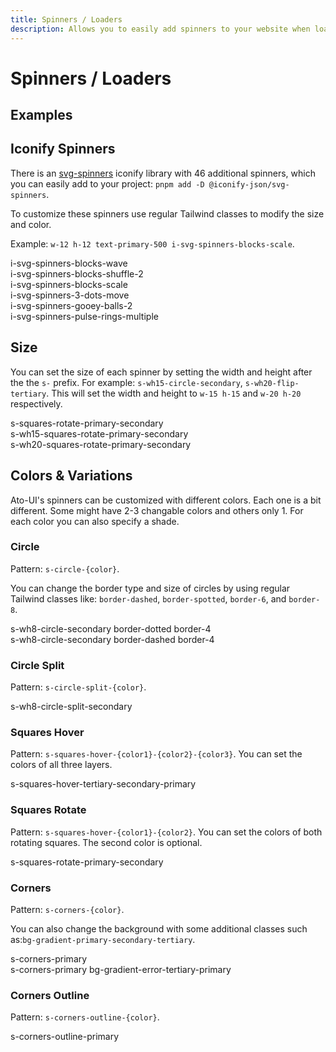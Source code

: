 ```yaml
---
title: Spinners / Loaders
description: Allows you to easily add spinners to your website when loading data.
---
```


<script>
	import Usage from '../Usage.svelte';
</script>

# Spinners / Loaders

## Examples

<!-- <div class="flex justify-center items-center">
	<div class="flex justify-center items-center gap-x-32 gap-y-20 flex-wrap"> -->
<Usage padding="py-12">
	<!-- Regular circle -->
	<span class="s-circle-primary" />
	<span class="s-circle-split-primary" />
	<span class="s-circle-secondary border-dotted border-10" />
	<span class="s-circle-tertiary-800 border-dashed border-6" />
	<!-- Dots fading -->
	<!-- <span class="s-dots-primary" />
	<span class="s-dots-primary-secondary-tertiary" /> -->
	<!-- Hovering squares -->
	<span
		class="s-squares-hover-tertiary-secondary-primary dark:s-squares-hover-tertiary-secondary-primary-200"
	/>
	<!-- Flipping squares -->
	<span class="s-squares-flip-primary" />
	<!-- <span class="s-squares-flip-secondary-600-primary-700-tertiary rounded-xl" /> -->
	<!-- Sliding bars -->
	<!-- <span class="s-bars-primary-secondary-tertiary" />
	<span class="s-bars-primary-800-success-error" /> -->
	<!-- Shape shifting square -->
	<span class="s-corners-outline-tertiary" />
	<span class="s-corners-outline-secondary border-primary/0-bl-error-tertiary-primary" />
	<!-- Squares folding -->
	<!-- <span class="s-squares-folding-primary" />
	<span class="s-squares-folding-secondary" />
	<span class="s-squares-folding-tertiary-700" /> -->
	<!-- 2 Squares rotating -->
	<span class="s-squares-rotate-primary" />
	<span class="s-squares-rotate-primary-secondary" />
</Usage>
	<!-- </div>
</div> -->

## Iconify Spinners

There is an [svg-spinners](https://icones.js.org/collection/svg-spinners) iconify library with 46 additional spinners, which you can easily add to your project: `pnpm add -D @iconify-json/svg-spinners`.

To customize these spinners use regular Tailwind classes to modify the size and color.

Example: `w-12 h-12 text-primary-500 i-svg-spinners-blocks-scale`.

<!-- <div class="w-full flex flex-col gap-6 justify-center items-center p-4 rounded-container border-1 border-surface-500/30-200/30 my-4 text-surface-900-50 font-mono"> -->
<Usage padding="py-12 font-mono" column={true}>
	<div>
		<span class="mr-2 w-12 h-12 text-primary-500 i-svg-spinners-blocks-wave" />
		i-svg-spinners-blocks-wave
	</div>
	<div>
		<span class="mr-2 w-12 h-12 text-secondary-500 i-svg-spinners-blocks-shuffle-2" />
		i-svg-spinners-blocks-shuffle-2
	</div>
	<div>
		<span class="mr-2 w-12 h-12 text-tertiary-500 i-svg-spinners-blocks-scale" />
		i-svg-spinners-blocks-scale
	</div>
	<div>
		<span class="mr-2 w-12 h-12 text-success-500 i-svg-spinners-3-dots-move" />
		i-svg-spinners-3-dots-move
	</div>
	<div>
		<span class="mr-2 w-12 h-12 text-warning-500 i-svg-spinners-gooey-balls-2" />
		i-svg-spinners-gooey-balls-2
	</div>
	<div>
		<span class="mr-2 w-12 h-12 text-error-500 i-svg-spinners-pulse-rings-multiple" />
		i-svg-spinners-pulse-rings-multiple
	</div>
</Usage>

## Size

You can set the size of each spinner by setting the width and height after the the `s-` prefix. For example: `s-wh15-circle-secondary`, `s-wh20-flip-tertiary`. This will set the width and height to `w-15 h-15` and `w-20 h-20` respectively.

<Usage padding="py-12 font-mono" column={true}>
	<div>
		<span class="mr-2 s-squares-rotate-primary-secondary" />
		s-squares-rotate-primary-secondary
	</div>
	<div>
		<span class="mr-2 s-wh15-squares-rotate-primary-secondary" />
		s-wh15-squares-rotate-primary-secondary
	</div>
	<div>
		<span class="mr-2 s-wh20-squares-rotate-primary-secondary" />
		s-wh20-squares-rotate-primary-secondary
	</div>
</Usage>

## Colors & Variations

Ato-UI's spinners can be customized with different colors. Each one is a bit different. Some might have 2-3 changable colors and others only 1. For each color you can also specify a shade.

### Circle

Pattern: `s-circle-{color}`.

You can change the border type and size of circles by using regular Tailwind classes like: `border-dashed`,  `border-spotted`, `border-6`, and `border-8`.

<Usage padding="py-12 font-mono" column={true}>
	<div>
		<span class="mr-2 s-wh8-circle-secondary border-dotted border-4" />
		s-wh8-circle-secondary border-dotted border-4
	</div>
	<div>
		<span class="mr-2 s-wh8-circle-secondary border-dashed border-4" />
		s-wh8-circle-secondary border-dashed border-4
	</div>
</Usage>

### Circle Split

Pattern: `s-circle-split-{color}`.

<Usage padding="py-12 font-mono" column={true}>
	<div>
		<span class="mr-2 s-wh8-circle-split-secondary" />
		s-wh8-circle-split-secondary
	</div>
</Usage>

### Squares Hover

Pattern: `s-squares-hover-{color1}-{color2}-{color3}`. You can set the colors of all three layers.

<Usage padding="py-12 font-mono" column={true}>
	<div>
		<span
			class="s-wh12-squares-hover-tertiary-secondary-primary"
		/>
		<span>s-squares-hover-tertiary-secondary-primary</span>
	</div>
</Usage>

### Squares Rotate

Pattern: `s-squares-hover-{color1}-{color2}`. You can set the colors of both rotating squares. The second color is optional.

<Usage padding="py-12 font-mono" column={true}>
	<div>
		<span class="s-squares-rotate-primary-secondary" />
		s-squares-rotate-primary-secondary
	</div>
</Usage>

### Corners

Pattern: `s-corners-{color}`. 

You can also change the background with some additional classes such as:`bg-gradient-primary-secondary-tertiary`.

<Usage padding="py-12 font-mono" column={true}>
	<div>
		<span class="s-wh10-corners-primary" />
		s-corners-primary
	</div>
	<div>
		<span class="s-wh10-corners-primary bg-gradient-error-tertiary-primary" />
		s-corners-primary bg-gradient-error-tertiary-primary
	</div>
</Usage>

### Corners Outline

Pattern: `s-corners-outline-{color}`.

<Usage padding="py-12 font-mono" column={true}>
	<div>
		<span class="s-wh10-corners-outline-primary" />
		s-corners-outline-primary
	</div>
</Usage>